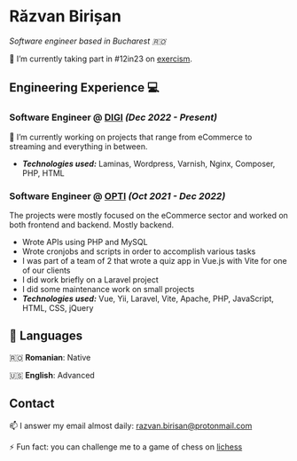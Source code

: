 # Răzvan Birișan

_Software engineer based in Bucharest 🇷🇴_ 

🌱 I’m currently taking part in #12in23 on [exercism](https://exercism.org/).

## Engineering Experience 💻

### **Software Engineer** @ [DIGI](https://www.digi.ro/) _(Dec 2022 - Present)_

🔭 I’m currently working on projects that range from eCommerce to streaming and everything in between.
  - **_Technologies used:_** Laminas, Wordpress, Varnish, Nginx, Composer, PHP, HTML

### **Software Engineer** @ [OPTI](https://www.opti.ro/) _(Oct 2021 - Dec 2022)_
The projects were mostly focused on the eCommerce sector and worked on both frontend and backend. Mostly backend.
  - Wrote APIs using PHP and MySQL
  - Wrote cronjobs and scripts in order to accomplish various tasks
  - I was part of a team of 2 that wrote a quiz app in Vue.js with Vite for one of our clients
  - I did work briefly on a Laravel project
  - I did some maintenance work on small projects
  - **_Technologies used:_** Vue, Yii, Laravel, Vite, Apache, PHP, JavaScript, HTML, CSS, jQuery


## 💬 Languages
🇷🇴 **Romanian**: Native

🇺🇸 **English**: Advanced

## Contact

📫 I answer my email almost daily: razvan.birisan@protonmail.com

⚡ Fun fact: you can challenge me to a game of chess on [lichess](https://lichess.org/@/Birisan_Razvan)
